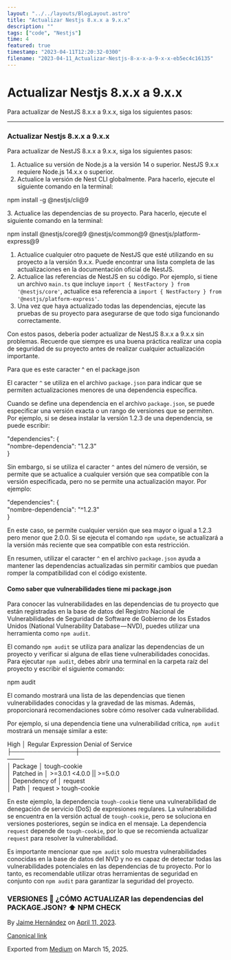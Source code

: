 ```yaml
---
layout: "../../layouts/BlogLayout.astro"
title: "Actualizar Nestjs 8.x.x a 9.x.x"
description: ""
tags: ["code", "Nestjs"]
time: 4
featured: true
timestamp: "2023-04-11T12:20:32-0300"
filename: "2023-04-11_Actualizar-Nestjs-8-x-x-a-9-x-x-eb5ec4c16135"
---
```



Actualizar Nestjs 8.x.x a 9.x.x
===============================

Para actualizar de NestJS 8.x.x a 9.x.x, siga los siguientes pasos:

* * *

### Actualizar Nestjs 8.x.x a 9.x.x

Para actualizar de NestJS 8.x.x a 9.x.x, siga los siguientes pasos:

1.  Actualice su versión de Node.js a la versión 14 o superior. NestJS 9.x.x requiere Node.js 14.x.x o superior.
2.  Actualice la versión de Nest CLI globalmente. Para hacerlo, ejecute el siguiente comando en la terminal:

npm install -g @nestjs/cli@9

3\. Actualice las dependencias de su proyecto. Para hacerlo, ejecute el siguiente comando en la terminal:

npm install @nestjs/core@9 @nestjs/common@9 @nestjs/platform-express@9

1.  Actualice cualquier otro paquete de NestJS que esté utilizando en su proyecto a la versión 9.x.x. Puede encontrar una lista completa de las actualizaciones en la documentación oficial de NestJS.
2.  Actualice las referencias de NestJS en su código. Por ejemplo, si tiene un archivo `main.ts` que incluye `import { NestFactory } from '@nestjs/core'`, actualice esa referencia a `import { NestFactory } from '@nestjs/platform-express'`.
3.  Una vez que haya actualizado todas las dependencias, ejecute las pruebas de su proyecto para asegurarse de que todo siga funcionando correctamente.

Con estos pasos, debería poder actualizar de NestJS 8.x.x a 9.x.x sin problemas. Recuerde que siempre es una buena práctica realizar una copia de seguridad de su proyecto antes de realizar cualquier actualización importante.

Para que es este caracter ^ en el package.json

El caracter `^` se utiliza en el archivo `package.json` para indicar que se permiten actualizaciones menores de una dependencia específica.

Cuando se define una dependencia en el archivo `package.json`, se puede especificar una versión exacta o un rango de versiones que se permiten. Por ejemplo, si se desea instalar la versión 1.2.3 de una dependencia, se puede escribir:

"dependencies": {  
  "nombre-dependencia": "1.2.3"  
}

Sin embargo, si se utiliza el caracter `^` antes del número de versión, se permite que se actualice a cualquier versión que sea compatible con la versión especificada, pero no se permite una actualización mayor. Por ejemplo:

"dependencies": {  
  "nombre-dependencia": "^1.2.3"  
}

En este caso, se permite cualquier versión que sea mayor o igual a 1.2.3 pero menor que 2.0.0. Si se ejecuta el comando `npm update`, se actualizará a la versión más reciente que sea compatible con esta restricción.

En resumen, utilizar el caracter `^` en el archivo `package.json` ayuda a mantener las dependencias actualizadas sin permitir cambios que puedan romper la compatibilidad con el código existente.

#### Como saber que vulnerabilidades tiene mi package.json

Para conocer las vulnerabilidades en las dependencias de tu proyecto que están registradas en la base de datos del Registro Nacional de Vulnerabilidades de Seguridad de Software de Gobierno de los Estados Unidos (National Vulnerability Database — NVD), puedes utilizar una herramienta como `npm audit`.

El comando `npm audit` se utiliza para analizar las dependencias de un proyecto y verificar si alguna de ellas tiene vulnerabilidades conocidas. Para ejecutar `npm audit`, debes abrir una terminal en la carpeta raíz del proyecto y escribir el siguiente comando:

npm audit

El comando mostrará una lista de las dependencias que tienen vulnerabilidades conocidas y la gravedad de las mismas. Además, proporcionará recomendaciones sobre cómo resolver cada vulnerabilidad.

Por ejemplo, si una dependencia tiene una vulnerabilidad crítica, `npm audit` mostrará un mensaje similar a este:

High            │ Regular Expression Denial of Service  
├───────────────┼─────────────────────────────────────  
│ Package       │ tough-cookie  
│ Patched in    │ >=3.0.1 <4.0.0 || >=5.0.0  
│ Dependency of │ request  
│ Path          │ request > tough-cookie

En este ejemplo, la dependencia `tough-cookie` tiene una vulnerabilidad de denegación de servicio (DoS) de expresiones regulares. La vulnerabilidad se encuentra en la versión actual de `tough-cookie`, pero se soluciona en versiones posteriores, según se indica en el mensaje. La dependencia `request` depende de `tough-cookie`, por lo que se recomienda actualizar `request` para resolver la vulnerabilidad.

Es importante mencionar que `npm audit` solo muestra vulnerabilidades conocidas en la base de datos del NVD y no es capaz de detectar todas las vulnerabilidades potenciales en las dependencias de tu proyecto. Por lo tanto, es recomendable utilizar otras herramientas de seguridad en conjunto con `npm audit` para garantizar la seguridad del proyecto.

### VERSIONES 🤔 ¿CÓMO ACTUALIZAR las dependencias del PACKAGE.JSON? ⬆️ NPM CHECK

By [Jaime Hernández](https://medium.com/@devjaime) on [April 11, 2023](https://medium.com/p/eb5ec4c16135).

[Canonical link](https://medium.com/@devjaime/actualizar-nestjs-8-x-x-a-9-x-x-eb5ec4c16135)

Exported from [Medium](https://medium.com) on March 15, 2025.